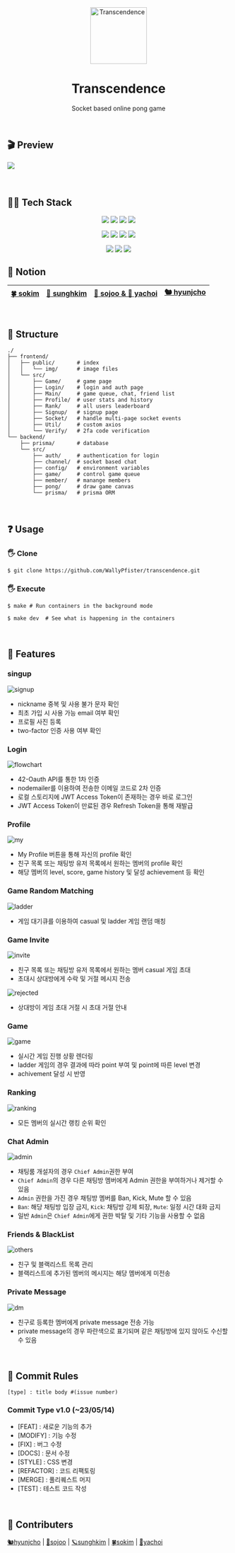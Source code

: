 <div align="center">
  <img src="https://github.com/WallyPfister/transcendence/blob/main/img/ping-pong.png" height="128px" alt="Transcendence" >
  <h1>Transcendence</h1>
  <p> Socket based online pong game </p>
</div>
</br>

## 🎬 Preview
![](https://github.com/WallyPfister/transcendence/blob/main/img/in_game.gif?raw=true)
</br></br></br>

## 👩‍💻 Tech Stack
<p align="center">
  <img src="https://img.shields.io/badge/React-20232A?style=for-the-badge&logo=react&logoColor=61DAFB"/>
  <img src="https://img.shields.io/badge/nestjs-E0234E?style=for-the-badge&logo=nestjs&logoColor=white"/>
  <img src="https://img.shields.io/badge/TypeScript-007ACC?style=for-the-badge&logo=typescript&logoColor=white"/>
  <img src="https://img.shields.io/badge/Docker-2CA5E0?style=for-the-badge&logo=docker&logoColor=white"/>
</p>
<p align="center">
  <img src="https://img.shields.io/badge/PostgreSQL-316192?style=for-the-badge&logo=postgresql&logoColor=white"/>
  <img src="https://img.shields.io/badge/Prisma-3982CE?style=for-the-badge&logo=Prisma&logoColor=white"/>
  <img src="https://img.shields.io/badge/Socket.io-010101?&style=for-the-badge&logo=Socket.io&logoColor=white"/>
  <img src="https://img.shields.io/badge/JWT-000000?style=for-the-badge&logo=JSON%20web%20tokens&logoColor=white"/>
</p>
<p align="center">
  <img src="https://img.shields.io/badge/Postman-FF6C37?style=for-the-badge&logo=Postman&logoColor=white"/>
  <img src="https://img.shields.io/badge/Swagger-85EA2D?style=for-the-badge&logo=Swagger&logoColor=white"/>
  <img src="https://img.shields.io/badge/Figma-F24E1E?style=for-the-badge&logo=figma&logoColor=white"/>
</p>
  

## 📝 Notion
<div align="center">
  
|[🍀 sokim](https://pouncing-elbow-0a4.notion.site/Transcendence-954e7670eea04363a9752ae0fa667050)|[:monocle_face: sunghkim](https://jade-drop-dc9.notion.site/Pong-729ab48c17f84f7bbe21dc3299361f09?pvs=4)|[🧸 sojoo & 🔭 yachoi](https://zoovely.notion.site/Transcendence-FE-80a126363b5543b19b39a80a7eef66b5?pvs=4)|[🐿 hyunjcho](https://future-plane-946.notion.site/Transcendence-d9ff7e05c764453383332b6e06f29736?pvs=4)|
|---|---|---|---|
  
</div>
</br>

## 🚧 Structure
```
./
├── frontend/
│   ├── public/       # index
│   │   └── img/      # image files
│   └── src/
│       ├── Game/     # game page
│       ├── Login/    # login and auth page
│       ├── Main/     # game queue, chat, friend list
│       ├── Profile/  # user stats and history
│       ├── Rank/     # all users leaderboard
│       ├── Signup/   # signup page
│       ├── Socket/   # handle multi-page socket events
│       ├── Util/     # custom axios
│       └── Verify/   # 2fa code verification
└── backend/
    ├── prisma/       # database
    └── src/
        ├── auth/     # authentication for login
        ├── channel/  # socket based chat
        ├── config/   # environment variables
        ├── game/     # control game queue
        ├── member/   # manange members
        ├── pong/     # draw game canvas
        └── prisma/   # prisma ORM
```

</br>

## ❓ Usage

### 🖐️ Clone
```
$ git clone https://github.com/WallyPfister/transcendence.git
```

### 🖐️ Execute
```
$ make # Run containers in the background mode
```
```
$ make dev  # See what is happening in the containers
```

</br>

## 💫 Features

### singup
![signup](https://github.com/WallyPfister/transcendence/blob/main/img/signup.gif)

- nickname 중복 및 사용 불가 문자 확인
- 최초 가입 시 사용 가능 email 여부 확인
- 프로필 사진 등록
- two-factor 인증 사용 여부 확인

### Login
![flowchart](https://github.com/WallyPfister/transcendence/blob/main/img/flowchart/transcendence-login.drawio.png)

- 42-Oauth API를 통한 1차 인증
- nodemailer를 이용하여 전송한 이메일 코드로 2차 인증
- 로컬 스토리지에 JWT Access Token이 존재하는 경우 바로 로그인
- JWT Access Token이 만료된 경우 Refresh Token을 통해 재발급

### Profile
![my](https://github.com/WallyPfister/transcendence/blob/main/img/my_profile.gif)

- My Profile 버튼을 통해 자신의 profile 확인
- 친구 목록 또는 채팅방 유저 목록에서 원하는 멤버의 profile 확인
- 해당 멤버의 level, score, game history 및 달성 achievement 등 확인

### Game Random Matching
![ladder](https://github.com/WallyPfister/transcendence/blob/main/img/ladder.gif)

- 게임 대기큐를 이용하여 casual 및 ladder 게임 랜덤 매칭

### Game Invite
![invite](https://github.com/WallyPfister/transcendence/blob/main/img/invite.gif)

- 친구 목록 또는 채팅방 유저 목록에서 원하는 멤버 casual 게임 초대
- 초대시 상대방에게 수락 및 거절 메시지 전송

![rejected](https://github.com/WallyPfister/transcendence/blob/main/img/rejected.gif)

- 상대방이 게임 초대 거절 시 초대 거절 안내

### Game
![game](https://github.com/WallyPfister/transcendence/blob/main/img/in_game.gif)

- 실시간 게임 진행 상황 렌더링
- ladder 게임의 경우 결과에 따라 point 부여 및 point에 따른 level 변경
- achivement 달성 시 반영 

### Ranking
![ranking](https://github.com/WallyPfister/transcendence/blob/main/img/ranking.gif)

- 모든 멤버의 실시간 랭킹 순위 확인

### Chat Admin
![admin](https://github.com/WallyPfister/transcendence/blob/main/img/kick.gif)

- 채팅룸 개설자의 경우 `Chief Admin`권한 부여
- `Chief Admin`의 경우 다른 채팅방 멤버에게 Admin 권한을 부여하거나 제거할 수 있음
- `Admin` 권한을 가진 경우 채팅방 멤버를 Ban, Kick, Mute 할 수 있음
- `Ban`: 해당 채팅방 입장 금지, `Kick`: 채팅방 강제 퇴장, `Mute`: 일정 시간 대화 금지
- 일반 `Admin`은 `Chief Admin`에게 권한 박탈 및 기타 기능을 사용할 수 없음

### Friends & BlackList
![others](https://github.com/WallyPfister/transcendence/blob/main/img/other_profile.gif)

- 친구 및 블랙리스트 목록 관리
- 블랙리스트에 추가된 멤버의 메시지는 해당 멤버에게 미전송

### Private Message
![dm](https://github.com/WallyPfister/transcendence/blob/main/img/other_profile.gif)

- 친구로 등록한 멤버에게 private message 전송 가능
- private message의 경우 파란색으로 표기되며 같은 채팅방에 있지 않아도 수신할 수 있음

</br>

## 🌷 Commit Rules
```[type] : title body #(issue number)```

### Commit Type v1.0 (~23/05/14)
- [FEAT] : 새로운 기능의 추가
- [MODIFY] : 기능 수정
- [FIX] : 버그 수정
- [DOCS] : 문서 수정
- [STYLE] : CSS 변경
- [REFACTOR] : 코드 리팩토링
- [MERGE] : 풀리퀘스트 머지
- [TEST] : 테스트 코드 작성

</br>

## 🚀 Contributers
[🐿hyunjcho](https://github.com/highjcho) | [🧸sojoo](https://github.com/zoovely) | [🪐sunghkim](https://github.com/K-SeongHun) | [🍀sokim](https://github.com/S0YKIM) | [🔭yachoi](https://github.com/yangsonchoi)
